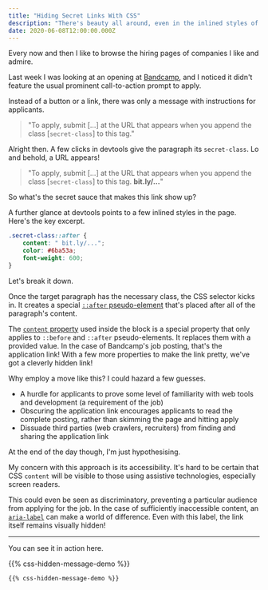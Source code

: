 ```yaml
---
title: "Hiding Secret Links With CSS"
description: "There's beauty all around, even in the inlined styles of a webpage"
date: 2020-06-08T12:00:00.000Z
---
```


Every now and then I like to browse the hiring pages of companies I like and admire.

Last week I was looking at an opening at [Bandcamp](https://bandcamp.com), and I noticed it didn't feature the usual prominent call-to-action prompt to apply.

Instead of a button or a link, there was only a message with instructions for applicants.

<!--more-->

> "To apply, submit [...] at the URL that appears when you append the class [`secret-class`] to this tag."

Alright then. A few clicks in devtools give the paragraph its `secret-class`. Lo and behold, a URL appears!

> "To apply, submit [...] at the URL that appears when you append the class [`secret-class`] to this tag. **bit.ly/...**"

So what's the secret sauce that makes this link show up?

A further glance at devtools points to a few inlined styles in the page. Here's the key excerpt.

```css
.secret-class::after {
    content: " bit.ly/...";
    color: #6ba53a;
    font-weight: 600;
}
```

Let's break it down.

Once the target paragraph has the necessary class, the CSS selector kicks in. It creates a special [`::after` pseudo-element](https://developer.mozilla.org/en-US/docs/Web/CSS/::after) that's placed after all of the paragraph's content.

The [`content` property](https://developer.mozilla.org/en-US/docs/Web/CSS/content) used inside the block is a special property that only applies to `::before` and `::after` pseudo-elements. It replaces them with a provided value. In the case of Bandcamp's job posting, that's the application link! With a few more properties to make the link pretty, we've got a cleverly hidden link!

Why employ a move like this? I could hazard a few guesses.

-   A hurdle for applicants to prove some level of familiarity with web tools and development (a requirement of the job)
-   Obscuring the application link encourages applicants to read the complete posting, rather than skimming the page and hitting apply
-   Dissuade third parties (web crawlers, recruiters) from finding and sharing the application link

At the end of the day though, I'm just hypothesising.

My concern with this approach is its accessibility. It's hard to be certain that CSS `content` will be visible to those using assistive technologies, especially screen readers.

This could even be seen as discriminatory, preventing a particular audience from applying for the job. In the case of sufficiently inaccessible content, an [`aria-label`](https://www.w3.org/TR/WCAG20-TECHS/ARIA14.html) can make a world of difference. Even with this label, the link itself remains visually hidden!

---

You can see it in action here.

{{% css-hidden-message-demo %}}

```html
{{% css-hidden-message-demo %}}
```
